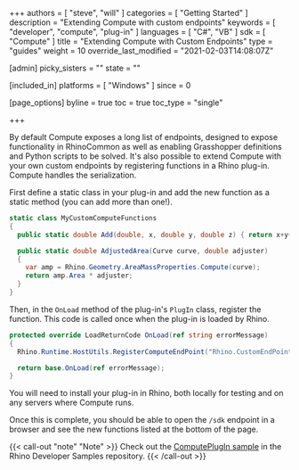 +++
authors = [ "steve", "will" ]
categories = [ "Getting Started" ]
description = "Extending Compute with custom endpoints"
keywords = [ "developer", "compute", "plug-in" ]
languages = [ "C#", "VB" ]
sdk = [ "Compute" ]
title = "Extending Compute with Custom Endpoints"
type = "guides"
weight = 10
override_last_modified = "2021-02-03T14:08:07Z"

[admin]
picky_sisters = ""
state = ""

[included_in]
platforms = [ "Windows" ]
since = 0

[page_options]
byline = true
toc = true
toc_type = "single"

+++

<!-- originally posted to discourse: https://discourse.mcneel.com/t/extending-rhinocompute-server-with-plugins/84266 -->

By default Compute exposes a long list of endpoints, designed to expose functionality in RhinoCommon as well as enabling Grasshopper definitions and Python scripts to be solved. It's also possible to extend Compute with your own custom endpoints by registering functions in a Rhino plug-in. Compute handles the serialization.

First define a static class in your plug-in and add the new function as a static method (you can add more than one!).

```csharp
static class MyCustomComputeFunctions
{
  public static double Add(double, x, double y, double z) { return x+y+z; }

  public static double AdjustedArea(Curve curve, double adjuster)
  {
    var amp = Rhino.Geometry.AreaMassProperties.Compute(curve);
    return amp.Area * adjuster;
  }
}
```

Then, in the `OnLoad` method of the plug-in's `PlugIn` class, register the function. This code is called once when the plug-in is loaded by Rhino.

```csharp
protected override LoadReturnCode OnLoad(ref string errorMessage)
{
  Rhino.Runtime.HostUtils.RegisterComputeEndPoint("Rhino.CustomEndPoint", typeof(MyCustomComputeFunctions));

  return base.OnLoad(ref errorMessage);
}
```

You will need to install your plug-in in Rhino, both locally for testing and on any servers where Compute runs.

Once this is complete, you should be able to open the `/sdk` endpoint in a browser and see the new functions listed at the bottom of the page.

{{< call-out "note" "Note" >}}
Check out the <a href="https://github.com/mcneel/rhino-developer-samples/tree/7/compute/cs/ComputePlugIn" class="alert-link">ComputePlugIn sample</a> in the Rhino Developer Samples repository.
{{< /call-out >}}
